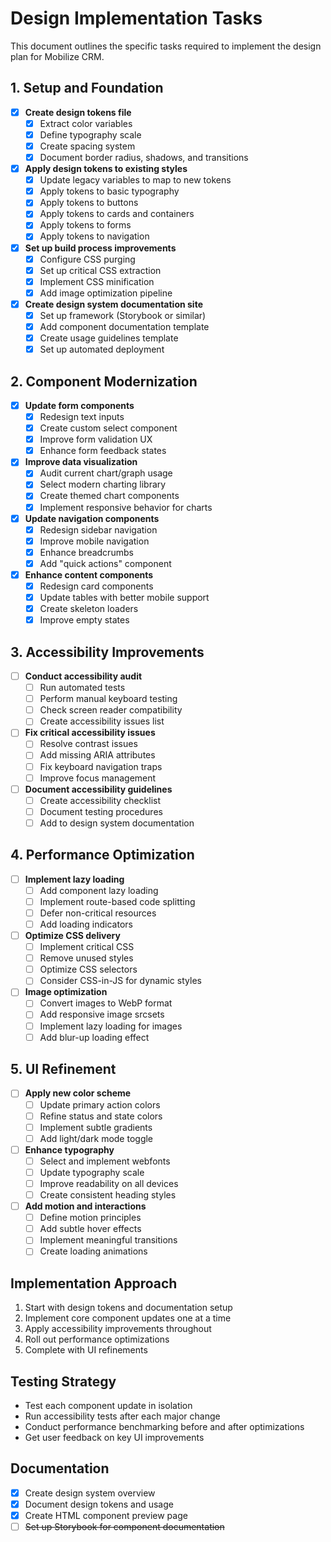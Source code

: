# Design Implementation Tasks

This document outlines the specific tasks required to implement the design plan for Mobilize CRM.

## 1. Setup and Foundation

- [x] **Create design tokens file**
  - [x] Extract color variables
  - [x] Define typography scale
  - [x] Create spacing system
  - [x] Document border radius, shadows, and transitions

- [x] **Apply design tokens to existing styles**
  - [x] Update legacy variables to map to new tokens
  - [x] Apply tokens to basic typography
  - [x] Apply tokens to buttons
  - [x] Apply tokens to cards and containers
  - [x] Apply tokens to forms
  - [x] Apply tokens to navigation

- [x] **Set up build process improvements**
  - [x] Configure CSS purging
  - [x] Set up critical CSS extraction
  - [x] Implement CSS minification
  - [x] Add image optimization pipeline

- [x] **Create design system documentation site**
  - [x] Set up framework (Storybook or similar)
  - [x] Add component documentation template
  - [x] Create usage guidelines template
  - [x] Set up automated deployment

## 2. Component Modernization

- [x] **Update form components**
  - [x] Redesign text inputs
  - [x] Create custom select component
  - [x] Improve form validation UX
  - [x] Enhance form feedback states

- [x] **Improve data visualization**
  - [x] Audit current chart/graph usage
  - [x] Select modern charting library
  - [x] Create themed chart components
  - [x] Implement responsive behavior for charts

- [x] **Update navigation components**
  - [x] Redesign sidebar navigation
  - [x] Improve mobile navigation
  - [x] Enhance breadcrumbs
  - [x] Add "quick actions" component

- [x] **Enhance content components**
  - [x] Redesign card components
  - [x] Update tables with better mobile support
  - [x] Create skeleton loaders
  - [x] Improve empty states

## 3. Accessibility Improvements

- [ ] **Conduct accessibility audit**
  - [ ] Run automated tests
  - [ ] Perform manual keyboard testing
  - [ ] Check screen reader compatibility
  - [ ] Create accessibility issues list

- [ ] **Fix critical accessibility issues**
  - [ ] Resolve contrast issues
  - [ ] Add missing ARIA attributes
  - [ ] Fix keyboard navigation traps
  - [ ] Improve focus management

- [ ] **Document accessibility guidelines**
  - [ ] Create accessibility checklist
  - [ ] Document testing procedures
  - [ ] Add to design system documentation

## 4. Performance Optimization

- [ ] **Implement lazy loading**
  - [ ] Add component lazy loading
  - [ ] Implement route-based code splitting
  - [ ] Defer non-critical resources
  - [ ] Add loading indicators

- [ ] **Optimize CSS delivery**
  - [ ] Implement critical CSS
  - [ ] Remove unused styles
  - [ ] Optimize CSS selectors
  - [ ] Consider CSS-in-JS for dynamic styles

- [ ] **Image optimization**
  - [ ] Convert images to WebP format
  - [ ] Add responsive image srcsets
  - [ ] Implement lazy loading for images
  - [ ] Add blur-up loading effect

## 5. UI Refinement

- [ ] **Apply new color scheme**
  - [ ] Update primary action colors
  - [ ] Refine status and state colors
  - [ ] Implement subtle gradients
  - [ ] Add light/dark mode toggle

- [ ] **Enhance typography**
  - [ ] Select and implement webfonts
  - [ ] Update typography scale
  - [ ] Improve readability on all devices
  - [ ] Create consistent heading styles

- [ ] **Add motion and interactions**
  - [ ] Define motion principles
  - [ ] Add subtle hover effects
  - [ ] Implement meaningful transitions
  - [ ] Create loading animations

## Implementation Approach

1. Start with design tokens and documentation setup
2. Implement core component updates one at a time
3. Apply accessibility improvements throughout
4. Roll out performance optimizations
5. Complete with UI refinements

## Testing Strategy

- Test each component update in isolation
- Run accessibility tests after each major change
- Conduct performance benchmarking before and after optimizations
- Get user feedback on key UI improvements

## Documentation

- [x] Create design system overview
- [x] Document design tokens and usage
- [x] Create HTML component preview page
- [ ] ~~Set up Storybook for component documentation~~ 